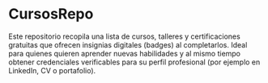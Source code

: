 # CursosRepo
Este repositorio recopila una lista de cursos, talleres y certificaciones gratuitas que ofrecen insignias digitales (badges) al completarlos. Ideal para quienes quieren aprender nuevas habilidades y al mismo tiempo obtener credenciales verificables para su perfil profesional (por ejemplo en LinkedIn, CV o portafolio).
